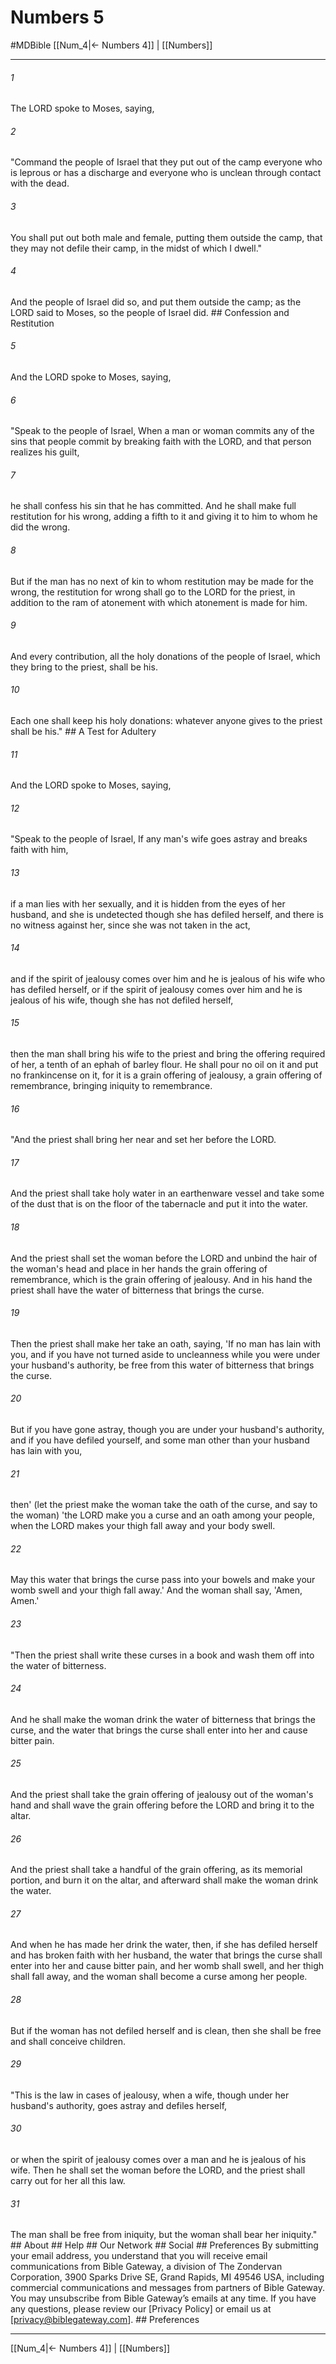 # Numbers 5
#MDBible
[[Num_4|← Numbers 4]] | [[Numbers]]

***






###### 1 


The LORD spoke to Moses, saying, 





###### 2 


"Command the people of Israel that they put out of the camp everyone who is leprous or has a discharge and everyone who is unclean through contact with the dead. 





###### 3 


You shall put out both male and female, putting them outside the camp, that they may not defile their camp, in the midst of which I dwell." 





###### 4 


And the people of Israel did so, and put them outside the camp; as the LORD said to Moses, so the people of Israel did. ## Confession and Restitution 





###### 5 


And the LORD spoke to Moses, saying, 





###### 6 


"Speak to the people of Israel, When a man or woman commits any of the sins that people commit by breaking faith with the LORD, and that person realizes his guilt, 





###### 7 


he shall confess his sin that he has committed. And he shall make full restitution for his wrong, adding a fifth to it and giving it to him to whom he did the wrong. 





###### 8 


But if the man has no next of kin to whom restitution may be made for the wrong, the restitution for wrong shall go to the LORD for the priest, in addition to the ram of atonement with which atonement is made for him. 





###### 9 


And every contribution, all the holy donations of the people of Israel, which they bring to the priest, shall be his. 





###### 10 


Each one shall keep his holy donations: whatever anyone gives to the priest shall be his." ## A Test for Adultery 





###### 11 


And the LORD spoke to Moses, saying, 





###### 12 


"Speak to the people of Israel, If any man's wife goes astray and breaks faith with him, 





###### 13 


if a man lies with her sexually, and it is hidden from the eyes of her husband, and she is undetected though she has defiled herself, and there is no witness against her, since she was not taken in the act, 





###### 14 


and if the spirit of jealousy comes over him and he is jealous of his wife who has defiled herself, or if the spirit of jealousy comes over him and he is jealous of his wife, though she has not defiled herself, 





###### 15 


then the man shall bring his wife to the priest and bring the offering required of her, a tenth of an ephah of barley flour. He shall pour no oil on it and put no frankincense on it, for it is a grain offering of jealousy, a grain offering of remembrance, bringing iniquity to remembrance. 





###### 16 


"And the priest shall bring her near and set her before the LORD. 





###### 17 


And the priest shall take holy water in an earthenware vessel and take some of the dust that is on the floor of the tabernacle and put it into the water. 





###### 18 


And the priest shall set the woman before the LORD and unbind the hair of the woman's head and place in her hands the grain offering of remembrance, which is the grain offering of jealousy. And in his hand the priest shall have the water of bitterness that brings the curse. 





###### 19 


Then the priest shall make her take an oath, saying, 'If no man has lain with you, and if you have not turned aside to uncleanness while you were under your husband's authority, be free from this water of bitterness that brings the curse. 





###### 20 


But if you have gone astray, though you are under your husband's authority, and if you have defiled yourself, and some man other than your husband has lain with you, 





###### 21 


then' (let the priest make the woman take the oath of the curse, and say to the woman) 'the LORD make you a curse and an oath among your people, when the LORD makes your thigh fall away and your body swell. 





###### 22 


May this water that brings the curse pass into your bowels and make your womb swell and your thigh fall away.' And the woman shall say, 'Amen, Amen.' 





###### 23 


"Then the priest shall write these curses in a book and wash them off into the water of bitterness. 





###### 24 


And he shall make the woman drink the water of bitterness that brings the curse, and the water that brings the curse shall enter into her and cause bitter pain. 





###### 25 


And the priest shall take the grain offering of jealousy out of the woman's hand and shall wave the grain offering before the LORD and bring it to the altar. 





###### 26 


And the priest shall take a handful of the grain offering, as its memorial portion, and burn it on the altar, and afterward shall make the woman drink the water. 





###### 27 


And when he has made her drink the water, then, if she has defiled herself and has broken faith with her husband, the water that brings the curse shall enter into her and cause bitter pain, and her womb shall swell, and her thigh shall fall away, and the woman shall become a curse among her people. 





###### 28 


But if the woman has not defiled herself and is clean, then she shall be free and shall conceive children. 





###### 29 


"This is the law in cases of jealousy, when a wife, though under her husband's authority, goes astray and defiles herself, 





###### 30 


or when the spirit of jealousy comes over a man and he is jealous of his wife. Then he shall set the woman before the LORD, and the priest shall carry out for her all this law. 





###### 31 


The man shall be free from iniquity, but the woman shall bear her iniquity." ## About ## Help ## Our Network ## Social ## Preferences By submitting your email address, you understand that you will receive email communications from Bible Gateway, a division of The Zondervan Corporation, 3900 Sparks Drive SE, Grand Rapids, MI 49546 USA, including commercial communications and messages from partners of Bible Gateway. You may unsubscribe from Bible Gateway&rsquo;s emails at any time. If you have any questions, please review our [Privacy Policy] or email us at [privacy@biblegateway.com]. ## Preferences

***

[[Num_4|← Numbers 4]] | [[Numbers]]
